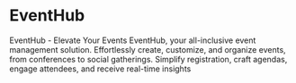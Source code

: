 # EventHub
EventHub - Elevate Your Events  EventHub, your all-inclusive event management solution. Effortlessly create, customize, and organize events, from conferences to social gatherings. Simplify registration, craft agendas, engage attendees, and receive real-time insights
